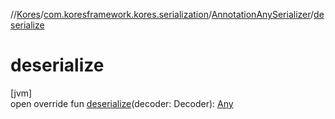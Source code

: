 //[Kores](../../../index.md)/[com.koresframework.kores.serialization](../index.md)/[AnnotationAnySerializer](index.md)/[deserialize](deserialize.md)

# deserialize

[jvm]\
open override fun [deserialize](deserialize.md)(decoder: Decoder): [Any](https://kotlinlang.org/api/latest/jvm/stdlib/kotlin/-any/index.html)

